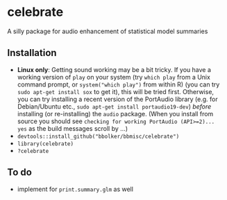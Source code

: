 # celebrate

A silly package for audio enhancement of statistical model summaries

## Installation

- **Linux only**: Getting sound working may be a bit tricky. If you have a working version of `play` on your system (try `which play` from a Unix command prompt, or `system("which play")` from within R) (you can try `sudo apt-get install sox` to get it), this will be tried first. Otherwise, you can try installing a recent version of the PortAudio library (e.g. for Debian/Ubuntu etc., `sudo apt-get install portaudio19-dev`) *before* installing (or re-installing) the `audio` package. (When you install from source you should see `checking for working PortAudio (API>=2)... yes` as the build messages scroll by ...)
- `devtools::install_github("bbolker/bbmisc/celebrate")`
- `library(celebrate)`
- `?celebrate`

## To do

- implement for `print.summary.glm` as well
